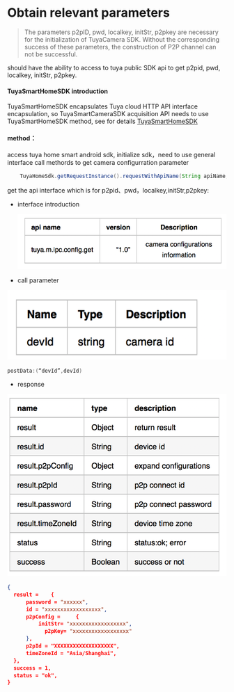 # Obtain relevant parameters



> The parameters p2pID, pwd, localkey, initStr, p2pkey are necessary for the initialization of TuyaCamera SDK. Without the corresponding success of these parameters, the construction of P2P channel can not be successful.

should have the ability to access to tuya public SDK api to get  p2pid, pwd, localkey, initStr, p2pkey.




####  TuyaSmartHomeSDK introduction

TuyaSmartHomeSDK encapsulates Tuya cloud HTTP API interface encapsulation, so TuyaSmartCameraSDK acquisition API needs to use TuyaSmartHomeSDK method, see for details
[TuyaSmartHomeSDK](https://mimimumu.github.io/tuyasmart_home_android_sdk_doc/zh-hans/)



#### method：


access tuya home smart android sdk, initialize sdk，need to use general interface call methords to get camera configurration parameter 

```java 
	TuyaHomeSdk.getRequestInstance().requestWithApiName(String apiName, String version, Map postData, final IRequestCallback callback)
```

 get the api interface which is for p2pid、pwd，localkey,initStr,p2pkey:
 
- interface introduction

	![](./images/api_image.png)
	
-  call parameter

  ![](./images/call_parameter_image.png)

  ```java
  postData:(“devId”,devId)
  ```

-  response

![](./images/response_image.png)


  ```json
  {
  	result = 	{
  		password = "xxxxxx",
  		id = "xxxxxxxxxxxxxxxxxx",
  		p2pConfig = 	{
       		initStr= "xxxxxxxxxxxxxxxxxx",
              p2pKey= "xxxxxxxxxxxxxxxxxx"
  		},
  		p2pId = "XXXXXXXXXXXXXXXXXXX",
  		timeZoneId = "Asia/Shanghai",
  	},
  	success = 1,
  	status = "ok",
  }
  ```

